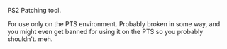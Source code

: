 PS2 Patching tool.

For use only on the PTS environment. Probably broken in some way, and you might even get banned for using it on the PTS so you probably shouldn't. meh.